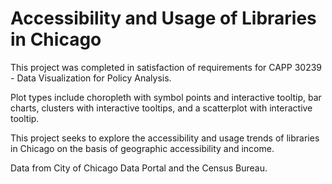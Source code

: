 # Accessibility and Usage of Libraries in Chicago

This project was completed in satisfaction of requirements for CAPP 30239 - Data Visualization for Policy Analysis.

Plot types include choropleth with symbol points and interactive tooltip, bar charts, clusters with interactive tooltips, and a scatterplot with interactive tooltip. 

This project seeks to explore the accessibility and usage trends of libraries in Chicago on the basis of geographic accessibility and income. 

Data from City of Chicago Data Portal and the Census Bureau. 
